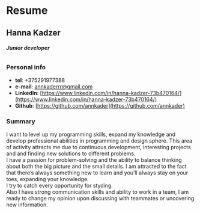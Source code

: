 # **Resume**

## **Hanna Kadzer**

###### ***Junior developer***

### Personal info

* __tel__: +375291977388  
* __e-mail__: annkaderrr@gmail.com  
* __LinkedIn__: [https://www.linkedin.com/in/hanna-kadzer-73b470164/](https://www.linkedin.com/in/hanna-kadzer-73b470164/)  
* __Github__: [https://github.com/annkader](https://github.com/annkader)

### Summary

I want to level up my programming skills, expand my knowledge and develop professional abilities in programming and design sphere.
This area of ​​activity attracts me due to continuous development, interesting projects and and finding new solutions to different problems.  
I have a passion for problem-solving and the ability to balance thinking about both the big picture and the small details. 
I am attracted to the fact that there’s always something new to learn and you’ll always stay on your toes, expanding your knowledge.  
I try to catch every opportunity for styding.  
Also I have strong communication skills and ability to work in a team, I am ready to change my opinion upon discussing with teammates or uncovering new information.